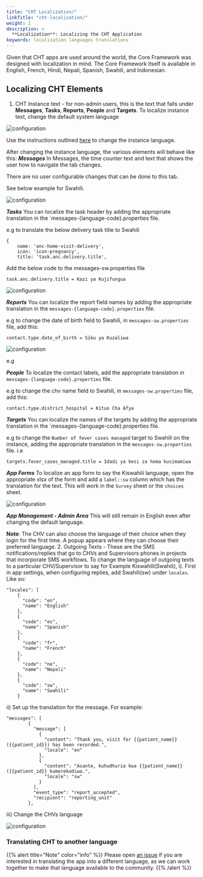 ```yaml
---
title: "CHT Localization/"
linkTitle: "cht-localization/"
weight: 2
description: >
  **Localization**: Localizing the CHT Application
keywords: localization languages translations
---
```


Given that CHT apps are used around the world, the Core Framework was designed with localization in mind. The Core Framework itself is available in English, French, Hindi, Nepali, Spanish, Swahili, and Indonesian.


## Localizing CHT Elements
1. CHT Instance text - for non-admin users, this is the text that falls under **Messages**, **Tasks**, **Reports**, **People** and **Targets**.
To localize instance text, change the default system language

![configuration](change-system-language.png)

Use the instructions outlined [here](https://docs.communityhealthtoolkit.org/apps/reference/translations/#translations) to  change the instance language.


After changing the instance language, the various elements will behave like this:
_**Messages**_
In Messages, the time counter text and text that shows the user how to navigate the tab changes.

There are no user configurable changes that can be done to this tab.

See below example for Swahili.

![configuration](messages-tab-language.png)

_**Tasks**_
You can localize the task header by adding the appropriate translation in the `messages-{language-code}.properties file.

e.g to translate the below delivery task title to Swahili
```
{
    name: 'anc-home-visit-delivery',
    icon: 'icon-pregnancy',
    title: 'task.anc.delivery.title',
``` 

Add the below code to the messages-sw.properties file
```
task.anc.delivery.title = Kazi ya Kujifungua
```
![configuration](localize-tasks.png)

_**Reports**_
You can localize the report field names by adding the appropriate translation in the `messages-{language-code}.properties` file.

e.g to change the date of birth field to Swahili, in `messages-sw.properties` file, add this:

```
contact.type.date_of_birth = Siku ya Kuzaliwa
```
![configuration](localize-reports.png)


e.g 

_**People**_
To localize the contact labels, add the appropriate translation in `messages-{language-code}.properties` file.

e.g to change the chv name field to Swahili, in `messages-sw.properties` file, add this:

```
contact.type.district_hospital = Kituo Cha Afya
```

_**Targets**_
You can localize the names of the targets by adding the appropriate translation in the `messages-{language-code}.properties file.

e.g to change the `Number of fever cases managed` target to Swahili on the instance, adding the appropriate translation in the `messages-sw.properties` file. i.e

```
targets.fever_cases_managed.title = Idadi ya kesi za homa kusimamiwa
```

_**App Forms**_
To localize an app form to say the Kiswahili language, open the appropriate xlsx of the form and add a `label::sw` column which has the translation for the text. This will work in the `Survey` sheet or the `choices` sheet.

![configuration](app-forms-localization.png)


_**App Management - Admin Area**_
This will still remain in English even after changing the default language.



**Note**: The CHV can also choose the language of their choice when they login for the first time. A popup appears where they can choose their preferred language. 
2. Outgoing Texts - These are the SMS notifications/replies that go to CHVs and Supervisors phones in projects that incorporate SMS workflows.
To change the language of outgoing texts to a particular CHV/Supervisor to say for Example Kiswahili(Swahili), 
i). First in app settings, when configuring replies, add Swahili(sw) under `locales`. Like so:
```
"locales": [
    {
      "code": "en",
      "name": "English"
    },
    {
      "code": "es",
      "name": "Spanish"
    },
    {
      "code": "fr",
      "name": "French"
    },
    {
      "code": "ne",
      "name": "Nepali"
    },
    {
      "code": "sw",
      "name": "Swahili"
    }
``` 

ii) Set up the translation for the message. For example:
```
"messages": [
        {
          "message": [
            {
              "content": "Thank you, visit for {{patient_name}} ({{patient_id}}) has been recorded.",
              "locale": "en"
            },
            {
              "content": "Asante, kuhudhuria kwa {{patient_name}} ({{patient_id}} kumerekodiwa.",
              "locale": "sw"
            }
          ],
          "event_type": "report_accepted",
          "recipient": "reporting_unit"
        },
``` 
iii) Change the CHVs language

![configuration](change-user-language.png)

### Translating CHT to another language

{{% alert title="Note" color="info" %}}
Please open [an issue](https://github.com/medic/cht-core/issues/new) if you are interested in translating the app into a different language, as we can work together to make that language available to the community.
{{% /alert %}}
